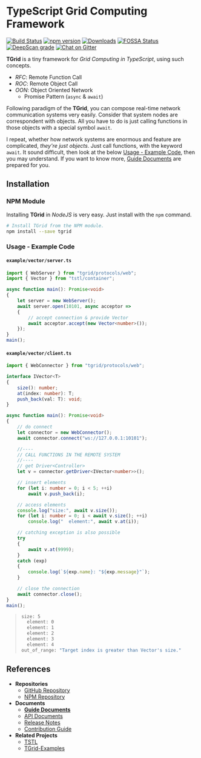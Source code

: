 # **T**ypeScript **Grid** Computing Framework
[![Build Status](https://travis-ci.org/samchon/tgrid.svg?branch=master)](https://travis-ci.org/samchon/tgrid)
[![npm version](https://badge.fury.io/js/tgrid.svg)](https://www.npmjs.com/package/tgrid)
[![Downloads](https://img.shields.io/npm/dm/tgrid.svg)](https://www.npmjs.com/package/tgrid)
[![FOSSA Status](https://app.fossa.io/api/projects/git%2Bgithub.com%2Fsamchon%2Ftgrid.svg?type=shield)](https://app.fossa.io/projects/git%2Bgithub.com%2Fsamchon%2Ftgrid?ref=badge_shield)
[![DeepScan grade](https://deepscan.io/api/teams/1932/projects/3409/branches/30529/badge/grade.svg)](https://deepscan.io/dashboard#view=project&tid=1932&pid=3409&bid=30529)
[![Chat on Gitter](https://badges.gitter.im/samchon/tgrid.svg)](https://gitter.im/samchon/tgrid?utm_source=badge&utm_medium=badge&utm_campaign=pr-badge&utm_content=badge)

**TGrid** is a tiny framework for *Grid Computing in TypeScript*, using such concepts.
  - *RFC*: Remote Function Call
  - *ROC*: Remote Object Call
  - *OON*: Object Oriented Network
    - Promise Pattern (`async` & `await`)

Following paradigm of the **TGrid**, you can compose real-time network communication systems very easily. Consider that system nodes are correspondent with objects. All you have to do is just calling functions in those objects with a special symbol `await`.

I repeat, whether how network systems are enormous and feature are complicated, *they're just objects*. Just call functions, with the keyword `await`. It sound difficult, then look at the below [Usage - Example Code](#usage---example-code), then you may understand. If you want to know more, [Guide Documents](https://github.com/samchon/tgrid/wiki) are prepared for you.




## Installation
### NPM Module
Installing **TGrid** in *NodeJS* is very easy. Just install with the `npm` command.

```bash
# Install TGrid from the NPM module.
npm install --save tgrid
```

### Usage - Example Code
#### `example/vector/server.ts`
```typescript
import { WebServer } from "tgrid/protocols/web";
import { Vector } from "tstl/container";

async function main(): Promise<void>
{
    let server = new WebServer();
    await server.open(10101, async acceptor =>
    {
        // accept connection & provide Vector
        await acceptor.accept(new Vector<number>());
    });
}
main();
```

#### `example/vector/client.ts`
```typescript
import { WebConnector } from "tgrid/protocols/web";

interface IVector<T>
{
    size(): number;
    at(index: number): T;
    push_back(val: T): void;
}

async function main(): Promise<void>
{
    // do connect
    let connector = new WebConnector();
    await connector.connect("ws://127.0.0.1:10101");

    //----
    // CALL FUNCTIONS IN THE REMOTE SYSTEM
    //----
    // get Driver<Controller>
    let v = connector.getDriver<IVector<number>>();

    // insert elements
    for (let i: number = 0; i < 5; ++i)
        await v.push_back(i);

    // access elements
    console.log("size:", await v.size());
    for (let i: number = 0; i < await v.size(); ++i)
        console.log("  element:", await v.at(i));

    // catching exception is also possible
    try 
    {
        await v.at(9999);
    } 
    catch (exp) 
    {
        console.log(`${exp.name}: "${exp.message}"`);
    }

    // close the connection
    await connector.close();
}
main();
```

> ```bash
> size: 5
>   element: 0
>   element: 1
>   element: 2
>   element: 3
>   element: 4
> out_of_range: "Target index is greater than Vector's size."
> ```




## References
- **Repositories**
  - [GitHub Repository](https://github.com/samchon/tgrid)
  - [NPM Repository](https://www.npmjs.com/package/tgrid)
- **Documents**
  - [**Guide Documents**](https://github.com/samchon/tgrid/wiki)
  - [API Documents](http://samchon.github.io/tgrid/api)
  - [Release Notes](https://github.com/samchon/tgrid/releases)
  - [Contribution Guide](https://github.com/samchon/tgrid/blob/master/CONTRIBUTING.md)
- **Related Projects**
  - [TSTL](https://github.com/samchon/tstl)
  - [TGrid-Examples](https://github.com/samchon/tgrid-examples)